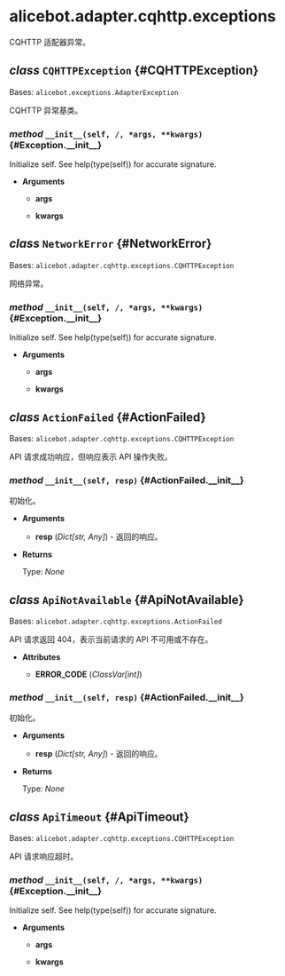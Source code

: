 # alicebot.adapter.cqhttp.exceptions

CQHTTP 适配器异常。

## _class_ `CQHTTPException` {#CQHTTPException}

Bases: `alicebot.exceptions.AdapterException`

CQHTTP 异常基类。

### _method_ `__init__(self, /, *args, **kwargs)` {#Exception.\_\_init\_\_}

Initialize self.  See help(type(self)) for accurate signature.

- **Arguments**

  - **args**

  - **kwargs**

## _class_ `NetworkError` {#NetworkError}

Bases: `alicebot.adapter.cqhttp.exceptions.CQHTTPException`

网络异常。

### _method_ `__init__(self, /, *args, **kwargs)` {#Exception.\_\_init\_\_}

Initialize self.  See help(type(self)) for accurate signature.

- **Arguments**

  - **args**

  - **kwargs**

## _class_ `ActionFailed` {#ActionFailed}

Bases: `alicebot.adapter.cqhttp.exceptions.CQHTTPException`

API 请求成功响应，但响应表示 API 操作失败。

### _method_ `__init__(self, resp)` {#ActionFailed.\_\_init\_\_}

初始化。

- **Arguments**

  - **resp** (_Dict\[str, Any\]_) - 返回的响应。

- **Returns**

  Type: _None_

## _class_ `ApiNotAvailable` {#ApiNotAvailable}

Bases: `alicebot.adapter.cqhttp.exceptions.ActionFailed`

API 请求返回 404，表示当前请求的 API 不可用或不存在。

- **Attributes**

  - **ERROR\_CODE** (_ClassVar\[int\]_)

### _method_ `__init__(self, resp)` {#ActionFailed.\_\_init\_\_}

初始化。

- **Arguments**

  - **resp** (_Dict\[str, Any\]_) - 返回的响应。

- **Returns**

  Type: _None_

## _class_ `ApiTimeout` {#ApiTimeout}

Bases: `alicebot.adapter.cqhttp.exceptions.CQHTTPException`

API 请求响应超时。

### _method_ `__init__(self, /, *args, **kwargs)` {#Exception.\_\_init\_\_}

Initialize self.  See help(type(self)) for accurate signature.

- **Arguments**

  - **args**

  - **kwargs**
